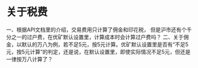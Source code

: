 # 关于税费

一、根据API文档里的介绍，交易费用只计算了佣金和印花税， 但是沪市还有个千分之一的过户费，在优矿默认设置里，计算成本时会计算过户费吗？
二、关于佣金，以默认的万八为例，若不足5元，按5元计算。优矿默认设置里是否有“不足5元，按5元计算”的判定，还是说，在默认设置里，即使实际情况不足5元，但还是一律按万八计算了？
